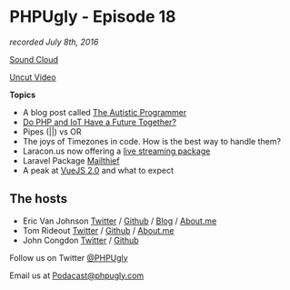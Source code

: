 # PHPUgly - Episode 18
*recorded July 8th, 2016*

[Sound Cloud](https://soundcloud.com/phpugly/episode18)

[Uncut Video](https://www.youtube.com/watch?v=LaQe9CC3oZg)

**Topics**

* A blog post called [The Autistic Programmer](http://shocm.me/29z2SRd)
* [Do PHP and IoT Have a Future Together?](https://www.sitepoint.com/do-php-and-iot-have-a-future-together/)
* Pipes (||) vs OR
* The joys of Timezones in code. How is the best way to handle them?
* Laracon.us now offering a [live streaming package](https://www.picatic.com/laracon-us-2016?code=dat-live-stream)
* Laravel Package [Mailthief](https://github.com/tightenco/mailthief)
* A peak at [VueJS 2.0](https://dotdev.co/peeking-into-vue-js-2-part-1-b457e60c88c6#.cgxxbjbef) and what to expect 

## The hosts
* Eric Van Johnson [Twitter](https://twitter.com/shocm) / [Github](https://github.com/ericvanjohnson/) / [Blog](https://www.shocm.com) / [About.me](https://about.me/shocm) 
* Tom Rideout [Twitter](https://twitter.com/realrideout) / [Github](https://github.com/trideout/) / [About.me](https://about.me/thomasrideout)
* John Congdon [Twitter](https://twitter.com/johncongdon) / [Github](https://github.com/johncongdon) 

Follow us on Twitter [@PHPUgly](https://twitter.com/phpugly) 

Email us at [Podacast@phpugly.com](mailto:podcast@phpugly.com)
